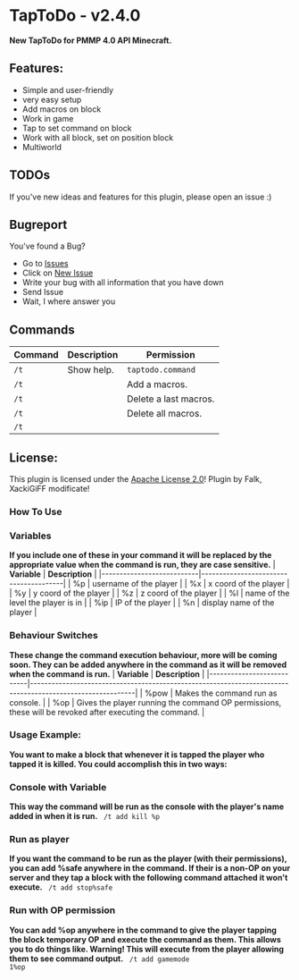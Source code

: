 # TapToDo - v2.4.0
**New TapToDo for PMMP 4.0 API Minecraft.**

## Features:
- Simple and user-friendly
- very easy setup
- Add macros on block
- Work in game
- Tap to set command on block
- Work with all block, set on position block
- Multiworld

## TODOs
If you've new ideas and features for this plugin, please open an issue :)

## Bugreport
You've found a Bug?
- Go to [Issues](https://github.com/XackiGiFF/TapToDo/issues)
- Click on [New Issue](https://github.com/XackiGiFF/TapToDo/issues/new/choose)
- Write your bug with all information that you have down
- Send Issue
- Wait, I where answer you

## Commands
| **Command**                                        | **Description**                  | **Permission**               |
|----------------------------------------------------|----------------------------------|------------------------------|
| `/t`                                               | Show help.                       | `taptodo.command`            |
| <code>/t <add> | <a> </code>                       | Add a macros.                    | `taptodo.command.add`        |
| <code>/t <del> | <d></code>                        | Delete a last macros.            | `taptodo.command.del`        |
| <code>/t <delall> | <da></code>                    | Delete all macros.               | `taptodo.command.delall`     |
| <code>/t <list> | <ls> | <l> </code>               | Show macros on block.            | `taptodo.command.list`       |

## License:
This plugin is licensed under the [Apache License 2.0](/LICENSE)! Plugin by Falk, XackiGiFF modificate!

### How To Use
### Variables
**If you include one of these in your command it will be replaced by the appropriate value when the command is run, they are case sensitive.**
| **Variable**              | **Description**                       |
|---------------------------|---------------------------------------|
| %p                        | username of the player                |
| %x                        | x coord of the player                 |
| %y                        | y coord of the player                 |
| %z                        | z coord of the player                 |
| %l                        | name of the level the player is in    |
| %ip                       | IP of the player                      |
| %n                        | display name of the player            |

### Behaviour Switches
**These change the command execution behaviour, more will be coming soon. They can be added anywhere in the command as it will be removed when the command is run.**
| **Variable**              | **Description**                                                                                           |
|---------------------------|-----------------------------------------------------------------------------------------------------------|
| %pow                      | Makes the command run as console.                                                                         |
| %op                       | Gives the player running the command OP permissions, these will be revoked after executing the command.   |         


### Usage Example:
**You want to make a block that whenever it is tapped the player who tapped it is killed. You could accomplish this in two ways:**

### Console with Variable
**This way the command will be run as the console with the player's name added in when it is run.**
<code> /t add kill %p </code>

### Run as player
**If you want the command to be run as the player (with their permissions), you can add %safe anywhere in the command. If their is a non-OP on your server and they tap a block with the following command attached it won't execute.**
<code> /t add stop%safe </code>

### Run with OP permission
**You can add %op anywhere in the command to give the player tapping the block temporary OP and execute the command as them. This allows you to do things like. Warning! This will execute from the player allowing them to see command output.**
<code> /t add gamemode 1%op </code>
